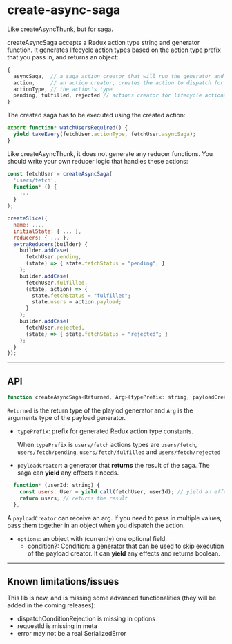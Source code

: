 # create-async-saga
Like createAsyncThunk, but for saga.

createAsyncSaga accepts a Redux action type string and generator function. It generates lifecycle action types based on the action type prefix that you pass in, and returns an object:

```javascript
{
  asyncSaga,  // a saga action creator that will run the generator and dispatch the lifecycle actions based on the returned generator.
  action,     // an action creator, creates the action to dispatch for executing the saga
  actionType, // the action's type
  pending, fulfilled, rejected // actions creator for lifecycle actions
}
```

The created saga has to be executed using the created action:
```javascript
export function* watchUsersRequired() {
  yield takeEvery(fetchUser.actionType, fetchUser.asyncSaga);
}
```

Like createAsyncThunk, it does not generate any reducer functions. You should write your own reducer logic that handles these actions:

```javascript
const fetchUser = createAsyncSaga(
  'users/fetch',
  function* () {
    ...
  }
);

createSlice({
  name: ...,
  initialState: { ... },
  reducers: { ... },
  extraReducers(builder) {
    builder.addCase(
      fetchUser.pending,
      (state) => { state.fetchStatus = "pending"; }
    );
    builder.addCase(
      fetchUser.fulfilled,
      (state, action) => {
        state.fetchStatus = "fulfilled";
        state.users = action.payload;
      }
    );
    builder.addCase(
      fetchUser.rejected,
      (state) => { state.fetchStatus = "rejected"; }
    );
  }
});
```


---
## API
```javascript
function createAsyncSaga<Returned, Arg>(typePrefix: string, payloadCreator: PayloadCreator<Returned, Arg>, options?: AsyncSagaOptions<Arg>)
```
`Returned` is the return type of the playlod generator and `Arg` is the arguments type of the payload generator.
* `typePrefix`: prefix for generated Redux action type constants.

    When `typePrefix` is `users/fetch` actions types are `users/fetch`, `users/fetch/pending`, `users/fetch/fulfilled` and `users/fetch/rejected`

* `payloadCreator`: a generator that __returns__ the result of the saga. The saga can __yield__ any effects it needs.
```javascript
  function* (userId: string) {
    const users: User = yield call(fetchUser, userId); // yield an effect
    return users; // returns the result
  },
```
A `payloadCreator` can receive an arg. If you need to pass in multiple values, pass them together in an object when you dispatch the action.

 * `options`: an object with (currently) one optional field:
    * condition?: Condition<Arg>: a generator that can be used to skip execution of the payload creator. It can __yield__ any effects and returns boolean.
    
---
## Known limitations/issues
This lib is new, and is missing some advanced functionalities (they will be added in the coming releases):
  * dispatchConditionRejection is missing in options
  * requestId is missing in meta
  * error may not be a real SerializedError
  
